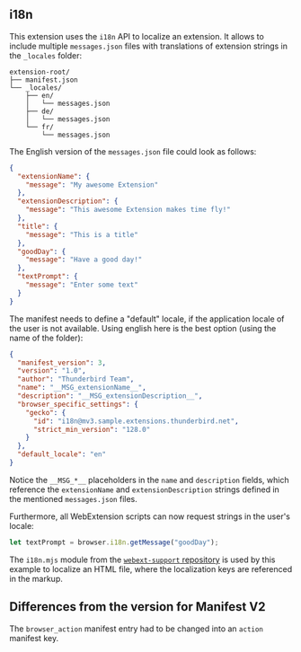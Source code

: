 ## i18n

This extension uses the `i18n` API to localize an extension. It allows to include multiple `messages.json`
files with translations of extension strings in the `_locales` folder:

```
extension-root/
├── manifest.json
└── _locales/
    ├── en/
    │   └── messages.json
    ├── de/
    │   └── messages.json
    └── fr/
        └── messages.json
```

The English version of the `messages.json` file could look as follows:

```JSON
{
  "extensionName": {
    "message": "My awesome Extension"
  },
  "extensionDescription": {
    "message": "This awesome Extension makes time fly!"
  },
  "title": {
    "message": "This is a title"
  },
  "goodDay": {
    "message": "Have a good day!"
  },
  "textPrompt": {
    "message": "Enter some text"
  }
}
```

The manifest needs to define a "default" locale, if the application locale of the user is not available. Using english here is the best option (using the name of the folder):

```JSON
{
  "manifest_version": 3,
  "version": "1.0",
  "author": "Thunderbird Team",
  "name": "__MSG_extensionName__",
  "description": "__MSG_extensionDescription__",
  "browser_specific_settings": {
    "gecko": {
      "id": "i18n@mv3.sample.extensions.thunderbird.net",
      "strict_min_version": "128.0"
    }
  },
  "default_locale": "en"
}
```

Notice the `__MSG_*__` placeholders in the `name` and `description` fields, which reference
the `extensionName` and `extensionDescription` strings defined in the mentioned `messages.json` files.

Furthermore, all WebExtension scripts can now request strings in the user's locale:

```JavaScript
let textPrompt = browser.i18n.getMessage("goodDay");
```

The `i18n.mjs` module from the [`webext-support` repository](https://github.com/thunderbird/webext-support/tree/master/modules/i18n) is used by this example to localize an HTML file, where the localization keys are referenced
in the markup.

## Differences from the version for Manifest V2

The `browser_action` manifest entry had to be changed into an `action` manifest key.
